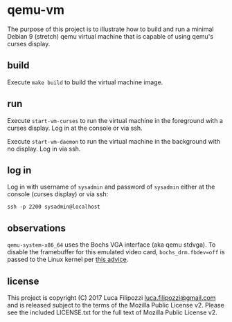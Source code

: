 # qemu-vm

The purpose of this project is to illustrate how to build and run a minimal
Debian 9 (stretch) qemu virtual machine that is capable of using qemu's curses
display.

## build

Execute `make build` to build the virtual machine image.

## run

Execute `start-vm-curses` to run the virtual machine in the foreground with a
curses display. Log in at the console or via ssh.

Execute `start-vm-daemon` to run the virtual machine in the background with no
display. Log in via ssh.

## log in

Log in with username of `sysadmin` and password of `sysadmin` either at the
console (curses display) or via ssh:

```
ssh -p 2200 sysadmin@localhost
```

## observations

`qemu-system-x86_64` uses the Bochs VGA interface (aka qemu stdvga). To disable
the framebuffer for this emulated video card, `bochs_drm.fbdev=off` is passed
to the Linux kernel per [this advice][1].

## license

This project is copyright (C) 2017 Luca Filipozzi <luca.filipozzi@gmail.com>
and is released subject to the terms of the Mozilla Public License v2. Please
see the included LICENSE.txt for the full text of Mozilla Public License v2.

[1]: https://unix.stackexchange.com/a/347751/105853

